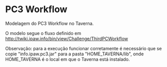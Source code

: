 # PC3 Workflow

Modelagem do PC3 Workflow no Taverna.

O modelo segue o fluxo definido em http://twiki.ipaw.info/bin/view/Challenge/ThirdPCWorkflow


Observação: para a execução funcionar corretamente é necessário que se copie "info.ipaw.pc3.jar" para a pasta "HOME_TAVERNA/lib", onde HOME_TAVERNA é o local em que o Taverna está instalado.
